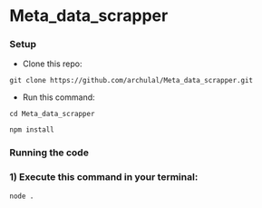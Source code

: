 # Meta_data_scrapper

### Setup

* Clone this repo:

```
git clone https://github.com/archulal/Meta_data_scrapper.git

```

* Run this command:

```
cd Meta_data_scrapper

npm install
```

### Running the code

### 1) Execute this command in your terminal:

```
node .
